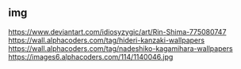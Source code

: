 ## img

https://www.deviantart.com/idiosyzygic/art/Rin-Shima-775080747
https://wall.alphacoders.com/tag/hideri-kanzaki-wallpapers
https://wall.alphacoders.com/tag/nadeshiko-kagamihara-wallpapers
https://images6.alphacoders.com/114/1140046.jpg